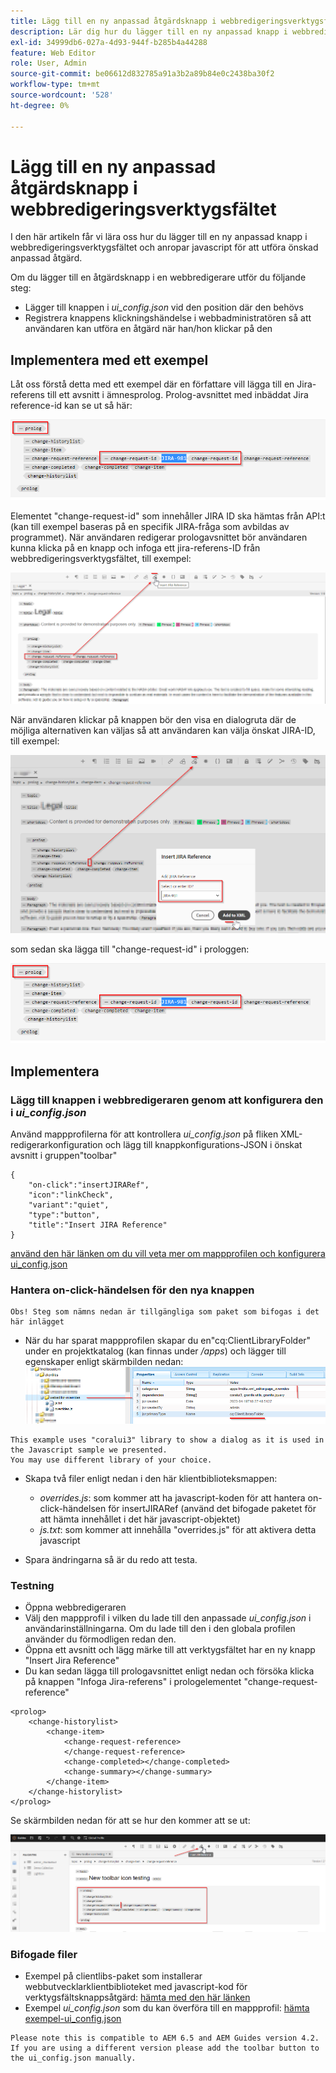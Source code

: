 ```yaml
---
title: Lägg till en ny anpassad åtgärdsknapp i webbredigeringsverktygsfältet
description: Lär dig hur du lägger till en ny anpassad knapp i webbredigeringsverktygsfältet och anropar javascript för att anpassa funktionen.
exl-id: 34999db6-027a-4d93-944f-b285b4a44288
feature: Web Editor
role: User, Admin
source-git-commit: be06612d832785a91a3b2a89b84e0c2438ba30f2
workflow-type: tm+mt
source-wordcount: '528'
ht-degree: 0%

---
```


# Lägg till en ny anpassad åtgärdsknapp i webbredigeringsverktygsfältet

I den här artikeln får vi lära oss hur du lägger till en ny anpassad knapp i webbredigeringsverktygsfältet och anropar javascript för att utföra önskad anpassad åtgärd.

Om du lägger till en åtgärdsknapp i en webbredigerare utför du följande steg:
- Lägger till knappen i *ui_config.json* vid den position där den behövs
- Registrera knappens klickningshändelse i webbadministratören så att användaren kan utföra en åtgärd när han/hon klickar på den


## Implementera med ett exempel

Låt oss förstå detta med ett exempel där en författare vill lägga till en Jira-referens till ett avsnitt i ämnesprolog. Prolog-avsnittet med inbäddat Jira reference-id kan se ut så här:

![Prologgavsnitt med JIRA ID-referens](../../../assets/authoring/webeditor-add-customtoolbarbutton-prolog-sample.png)

Elementet &quot;change-request-id&quot; som innehåller JIRA ID ska hämtas från API:t (kan till exempel baseras på en specifik JIRA-fråga som avbildas av programmet). När användaren redigerar prologavsnittet bör användaren kunna klicka på en knapp och infoga ett jira-referens-ID från webbredigeringsverktygsfältet, till exempel:

![Prologsektionen - lägg till JIRA-referens](../../../assets/authoring/webeditor-add-customtoolbarbutton-prolog-insertjirareference.png)

När användaren klickar på knappen bör den visa en dialogruta där de möjliga alternativen kan väljas så att användaren kan välja önskat JIRA-ID, till exempel:

![Prologgavsnittet Lägg till dialogrutan JIRA ID &#x200B;](../../../assets/authoring/webeditor-add-customtoolbarbutton-prolog-insertjirareference-dialog.png)

som sedan ska lägga till &quot;change-request-id&quot; i prologgen:

![Prologgavsnitt med JIRA ID-referens](../../../assets/authoring/webeditor-add-customtoolbarbutton-prolog-sample.png)



## Implementera


### Lägg till knappen i webbredigeraren genom att konfigurera den i *ui_config.json*

Använd mappprofilerna för att kontrollera *ui_config.json* på fliken XML-redigerarkonfiguration och lägg till knappkonfigurations-JSON i önskat avsnitt i gruppen&quot;toolbar&quot;

```
{
    "on-click":"insertJIRARef",
    "icon":"linkCheck",
    "variant":"quiet",
    "type":"button",
    "title":"Insert JIRA Reference"
}
```

[använd den här länken om du vill veta mer om mappprofilen och konfigurera ui_config.json](https://experienceleague.adobe.com/docs/experience-manager-guides-learn/videos/advanced-user-guide/editor-configuration.html?lang=sv-SE)


### Hantera on-click-händelsen för den nya knappen

    Obs! Steg som nämns nedan är tillgängliga som paket som bifogas i det här inlägget


- När du har sparat mappprofilen skapar du en&quot;cq:ClientLibraryFolder&quot; under en projektkatalog (kan finnas under */apps*) och lägger till egenskaper enligt skärmbilden nedan:
  ![Klientbiblioteksinställningar för webbredigeraren](../../../assets/authoring/webeditor-add-customtoolbarbutton-clientlibrarysettings.png)

```
This example uses "coralui3" library to show a dialog as it is used in the Javascript sample we presented.
You may use different library of your choice.
```

- Skapa två filer enligt nedan i den här klientbiblioteksmappen:
   - *overrides.js*: som kommer att ha javascript-koden för att hantera on-click-händelsen för insertJIRARef (använd det bifogade paketet för att hämta innehållet i det här javascript-objektet)
   - *js.txt*: som kommer att innehålla &quot;overrides.js&quot; för att aktivera detta javascript

- Spara ändringarna så är du redo att testa.


### Testning

- Öppna webbredigeraren
- Välj den mappprofil i vilken du lade till den anpassade *ui_config.json* i användarinställningarna. Om du lade till den i den globala profilen använder du förmodligen redan den.
- Öppna ett avsnitt och lägg märke till att verktygsfältet har en ny knapp &quot;Insert Jira Reference&quot;
- Du kan sedan lägga till prologavsnittet enligt nedan och försöka klicka på knappen &quot;Infoga Jira-referens&quot; i prologelementet &quot;change-request-reference&quot;

```
<prolog>
    <change-historylist>
        <change-item>
            <change-request-reference>
            </change-request-reference>
            <change-completed></change-completed>
            <change-summary></change-summary>
        </change-item>
    </change-historylist>
</prolog>
```

Se skärmbilden nedan för att se hur den kommer att se ut:

![Testa ny knapp](../../../assets/authoring/webeditor-add-customtoolbarbutton-testing.png)


### Bifogade filer

- Exempel på clientlibs-paket som installerar webbutvecklarklientbiblioteket med javascript-kod för verktygsfältsknappsåtgärd: [hämta med den här länken](../../../assets/authoring/webeditor-addbuttonontoolbar-insertjira-clientlib.zip)
- Exempel *ui_config.json* som du kan överföra till en mappprofil: [hämta exempel-ui_config.json](../../../assets/authoring/sample_ui_config_Guides4.2-InsertJiraReference.json)

```
Please note this is compatible to AEM 6.5 and AEM Guides version 4.2.
If you are using a different version please add the toolbar button to the ui_config.json manually.
```

